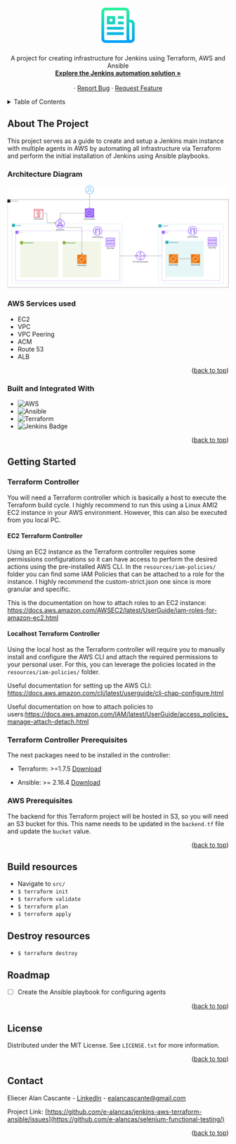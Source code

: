 <!-- PROJECT LOGO -->
<br />
<div align="center">
  <a href="https://github.com/e-alancas/jenkins-aws-terraform-ansible">
    <img src="resources/img/logo.png" alt="Logo" width="80" height="80">
  </a>

  <h3 align="center"></h3>

  <p align="center">
    A project for creating infrastructure for Jenkins using Terraform, AWS and Ansible
    <br />
    <a href="https://github.com/e-alancas/jenkins-aws-terraform-ansible"><strong>Explore the Jenkins automation solution »</strong></a>
    <br />
    <br />
    ·
    <a href="https://github.com/e-alancas/jenkins-aws-terraform-ansible/issues">Report Bug</a>
    ·
    <a href="https://github.com/e-alancas/jenkins-aws-terraform-ansible/issues">Request Feature</a>
  </p>
</div>



<!-- TABLE OF CONTENTS -->
<details>
  <summary>Table of Contents</summary>
  <ol>
    <li>
      <a href="#about-the-project">About The Project</a>
      <ul>
        <li><a href="#built-and-integrated-with">Built and Integrated With </a></li>
      </ul>
    </li>
    <li>
      <a href="#getting-started">Getting Started</a>
      <ul>
        <li><a href="#prerequisites">Prerequisites</a></li>
        <li><a href="#installation">Installation</a></li>
      </ul>
    </li>
    <li><a href="#usage">Usage</a></li>
    <li><a href="#roadmap">Roadmap</a></li>
    <li><a href="#contributing">Contributing</a></li>
    <li><a href="#license">License</a></li>
    <li><a href="#contact">Contact</a></li>
  </ol>
</details>



<!-- ABOUT THE PROJECT -->
## About The Project

This project serves as a guide to create and setup a Jenkins main instance with multiple agents in AWS by automating all infrastructure via Terraform and perform the initial installation of Jenkins using Ansible playbooks.

### Architecture Diagram

<div align="center">
  <a href="https://github.com/e-alancas/jenkins-aws-terraform-ansible">
    <img src="resources/img/architecture.jpg" alt="architecture" >
  </a>

</div>

### AWS Services used
* EC2
* VPC
* VPC Peering
* ACM
* Route 53
* ALB

<p align="right">(<a href="#readme-top">back to top</a>)</p>



### Built and Integrated With

* ![AWS](https://img.shields.io/badge/AWS-%23FF9900.svg?style=for-the-badge&logo=amazon-aws&logoColor=white)
* ![Ansible](https://img.shields.io/badge/ansible-%231A1918.svg?style=for-the-badge&logo=ansible&logoColor=white)
* ![Terraform](https://img.shields.io/badge/terraform-%235835CC.svg?style=for-the-badge&logo=terraform&logoColor=white)
* ![Jenkins Badge](https://img.shields.io/badge/Jenkins-D24939?style=for-the-badge&logo=Jenkins&logoColor=white)


<p align="right">(<a href="#readme-top">back to top</a>)</p>

<!-- GETTING STARTED -->
## Getting Started

### Terraform Controller
You will need a Terraform controller which is basically a host to execute the Terraform build cycle. I highly recommend to run this using a Linux AMI2 EC2 instance in your AWS environment. However, this can also be executed from you local PC.

#### EC2 Terraform Controller
Using an EC2 instance as the Terraform controller requires some permissions configurations so it can have access to perform the desired actions using the pre-installed AWS CLI. In the ```resources/iam-policies/``` folder you can find some IAM Policies that can be attached to a role for the instance. I highly recommend the custom-strict.json one since is more granular and specific.

This is the documentation on how to attach roles to an EC2 instance: https://docs.aws.amazon.com/AWSEC2/latest/UserGuide/iam-roles-for-amazon-ec2.html


#### Localhost Terraform Controller
Using the local host as the Terraform controller will require you to manually install and configure the AWS CLI and attach the required permissions to your personal user. For this, you can leverage the policies located in the ```resources/iam-policies/``` folder.

Useful documentation for setting up the AWS CLI: https://docs.aws.amazon.com/cli/latest/userguide/cli-chap-configure.html

Useful documentation on how to attach policies to users:https://docs.aws.amazon.com/IAM/latest/UserGuide/access_policies_manage-attach-detach.html


### Terraform Controller Prerequisites
The next packages need to be installed in the controller:

* Terraform: >=1.7.5 [Download](https://developer.hashicorp.com/terraform/install)

* Ansible: >= 2.16.4 [Download](https://docs.ansible.com/ansible/latest/installation_guide/intro_installation.html)

### AWS Prerequisites
The backend for this Terraform project will be hosted in S3, so you will need an S3 bucket for this. This name needs to be updated in the ```backend.tf``` file and update the ```bucket``` value.

<p align="right">(<a href="#readme-top">back to top</a>)</p>

## Build resources

* Navigate to ```src/```
* ```$ terraform init```
* ```$ terraform validate```
* ```$ terraform plan```
* ```$ terraform apply```

## Destroy resources

* ```$ terraform destroy```

## Roadmap

- [ ] Create the Ansible playbook for configuring agents

<p align="right">(<a href="#readme-top">back to top</a>)</p>

<!-- LICENSE -->
## License

Distributed under the MIT License. See `LICENSE.txt` for more information.

<p align="right">(<a href="#readme-top">back to top</a>)</p>

<!-- CONTACT -->
## Contact

Eliecer Alan Cascante - [LinkedIn](https://www.linkedin.com/in/eliecer-alan-cascante/) - ealancascante@gmail.com

Project Link: [https://github.com/e-alancas/jenkins-aws-terraform-ansible/issues](https://github.com/e-alancas/selenium-functional-testing/)

<p align="right">(<a href="#readme-top">back to top</a>)</p>